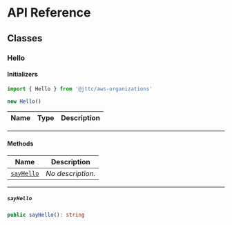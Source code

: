 # API Reference <a name="API Reference" id="api-reference"></a>



## Classes <a name="Classes" id="Classes"></a>

### Hello <a name="Hello" id="@jttc/aws-organizations.Hello"></a>

#### Initializers <a name="Initializers" id="@jttc/aws-organizations.Hello.Initializer"></a>

```typescript
import { Hello } from '@jttc/aws-organizations'

new Hello()
```

| **Name** | **Type** | **Description** |
| --- | --- | --- |

---

#### Methods <a name="Methods" id="Methods"></a>

| **Name** | **Description** |
| --- | --- |
| <code><a href="#@jttc/aws-organizations.Hello.sayHello">sayHello</a></code> | *No description.* |

---

##### `sayHello` <a name="sayHello" id="@jttc/aws-organizations.Hello.sayHello"></a>

```typescript
public sayHello(): string
```





